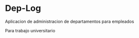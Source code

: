 # Dep-Log

Aplicacion de administracion de departamentos para empleados

Para trabajo universitario
